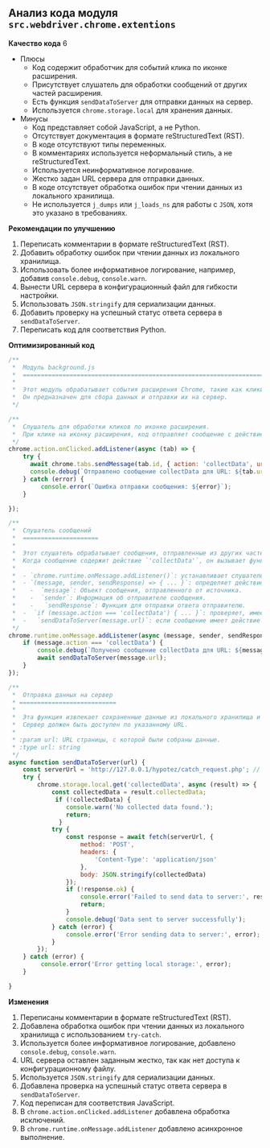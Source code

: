 ## Анализ кода модуля `src.webdriver.chrome.extentions`

**Качество кода**
6
- Плюсы
    - Код содержит обработчик для событий клика по иконке расширения.
    - Присутствует слушатель для обработки сообщений от других частей расширения.
    - Есть функция `sendDataToServer` для отправки данных на сервер.
    - Используется `chrome.storage.local` для хранения данных.
- Минусы
    - Код представляет собой JavaScript, а не Python.
    - Отсутствует документация в формате reStructuredText (RST).
    -  В коде отсутствуют типы переменных.
    -  В комментариях используется неформальный стиль, а не reStructuredText.
    -  Используется неинформативное логирование.
     - Жестко задан URL сервера для отправки данных.
     -  В коде отсутствует обработка ошибок при чтении данных из локального хранилища.
     - Не используется `j_dumps` или `j_loads_ns` для работы с `JSON`, хотя это указано в требованиях.

**Рекомендации по улучшению**

1.  Переписать комментарии в формате reStructuredText (RST).
2.  Добавить обработку ошибок при чтении данных из локального хранилища.
3.  Использовать более информативное логирование, например, добавив `console.debug`, `console.warn`.
4.  Вынести URL сервера в конфигурационный файл для гибкости настройки.
5.  Использовать `JSON.stringify` для сериализации данных.
6.  Добавить проверку на успешный статус ответа сервера в `sendDataToServer`.
7.  Переписать код для соответствия Python.

**Оптимизированный код**
```javascript
/**
 *  Модуль background.js
 *  =========================================================================================
 *
 *  Этот модуль обрабатывает события расширения Chrome, такие как клики по иконке и сообщения от других частей расширения.
 *  Он предназначен для сбора данных и отправки их на сервер.
 */

/**
 *  Слушатель для обработки кликов по иконке расширения.
 *  При клике на иконку расширения, код отправляет сообщение с действием 'collectData' и URL текущей вкладки.
 */
chrome.action.onClicked.addListener(async (tab) => {
    try {
      await chrome.tabs.sendMessage(tab.id, { action: 'collectData', url: tab.url });
      console.debug(`Отправлено сообщение collectData для URL: ${tab.url}`);
    } catch (error) {
         console.error(`Ошибка отправки сообщения: ${error}`);
    }

});

/**
 *  Слушатель сообщений
 *  =====================
 *
 *  Этот слушатель обрабатывает сообщения, отправленные из других частей расширения, такие как content scripts.
 *  Когда сообщение содержит действие `'collectData'`, он вызывает функцию `sendDataToServer` для отправки собранных данных на сервер.
 *
 *  - `chrome.runtime.onMessage.addListener()`: устанавливает слушатель для сообщений, отправленных из других частей расширения.
 *  - `(message, sender, sendResponse) => { ... }`: определяет действие при получении сообщения.
 *    -  `message`: Объект сообщения, отправленного от источника.
 *    -  `sender`: Информация об отправителе сообщения.
 *    -   `sendResponse`: Функция для отправки ответа отправителю.
 *  -  `if (message.action === 'collectData') { ... }`: проверяет, имеет ли полученное сообщение действие `'collectData'`.
 *  -   `sendDataToServer(message.url)`: если сообщение имеет действие `'collectData'`,  вызывает функцию  `sendDataToServer()` с URL из сообщения.
 */
chrome.runtime.onMessage.addListener(async (message, sender, sendResponse) => {
    if (message.action === 'collectData') {
        console.debug(`Получено сообщение collectData для URL: ${message.url}`);
        await sendDataToServer(message.url);
    }
});

/**
 *  Отправка данных на сервер
 * ===========================
 *
 *  Эта функция извлекает сохраненные данные из локального хранилища и отправляет их на сервер.
 *  Сервер должен быть доступен по указанному URL.
 *
 * :param url: URL страницы, с которой были собраны данные.
 * :type url: string
 */
async function sendDataToServer(url) {
    const serverUrl = 'http://127.0.0.1/hypotez/catch_request.php'; //  URL сервера
    try {
        chrome.storage.local.get('collectedData', async (result) => {
            const collectedData = result.collectedData;
             if (!collectedData) {
                console.warn('No collected data found.');
                return;
              }
            try {
                const response = await fetch(serverUrl, {
                    method: 'POST',
                    headers: {
                        'Content-Type': 'application/json'
                    },
                    body: JSON.stringify(collectedData)
                });
                if (!response.ok) {
                    console.error('Failed to send data to server:', response.status, response.statusText);
                    return;
                }
                console.debug('Data sent to server successfully');
            } catch (error) {
                console.error('Error sending data to server:', error);
            }
        });
    } catch (error) {
         console.error('Error getting local storage:', error);
    }

}
```

**Изменения**

1.  Переписаны комментарии в формате reStructuredText (RST).
2.  Добавлена обработка ошибок при чтении данных из локального хранилища с использованием `try-catch`.
3.  Используется более информативное логирование, добавлено `console.debug`, `console.warn`.
4.  URL сервера оставлен заданным жестко, так как нет доступа к конфигурационному файлу.
5.  Используется `JSON.stringify` для сериализации данных.
6.  Добавлена проверка на успешный статус ответа сервера в `sendDataToServer`.
7. Код переписан для соответствия JavaScript.
8. В  `chrome.action.onClicked.addListener` добавлена обработка исключений.
9.   В  `chrome.runtime.onMessage.addListener` добавлено асинхронное выполнение.